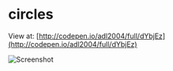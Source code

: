 # circles

View at: [http://codepen.io/adl2004/full/dYbjEz](http://codepen.io/adl2004/full/dYbjEz)

![Screenshot](http://i214.photobucket.com/albums/cc208/_-Wind-_/github-circles.png)
